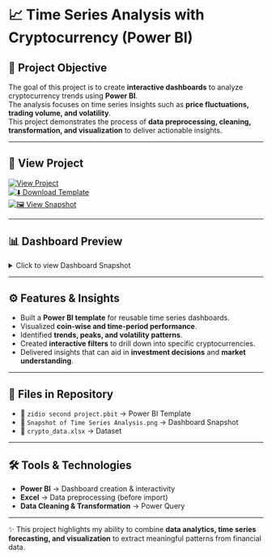 # 📈 Time Series Analysis with Cryptocurrency (Power BI)

## 🎯 Project Objective
The goal of this project is to create **interactive dashboards** to analyze cryptocurrency trends using **Power BI**.  
The analysis focuses on time series insights such as **price fluctuations, trading volume, and volatility**.  
This project demonstrates the process of **data preprocessing, cleaning, transformation, and visualization** to deliver actionable insights.  

---

## 🔗 View Project
[![View Project](https://img.shields.io/badge/View%20Project-PowerBI-orange?style=for-the-badge&logo=power-bi)](https://github.com/amar4542/Time-series-analysis-with-cryptocurrency/blob/main/zidio%20second%20project.pbit)  
[![⬇️ Download Template](https://img.shields.io/badge/Download-.pbit-blue?style=for-the-badge&logo=files)](https://github.com/amar4542/Time-series-analysis-with-cryptocurrency/raw/main/zidio%20second%20project.pbit)  
[![🖼️ View Snapshot](https://img.shields.io/badge/View-Snapshot-green?style=for-the-badge&logo=image)](https://github.com/amar4542/Time-series-analysis-with-cryptocurrency/blob/main/Snapshot%20of%20Time%20Series%20Analysis.png)  

---

## 📊 Dashboard Preview
<details>
  <summary>Click to view Dashboard Snapshot</summary>
  <img src="https://github.com/amar4542/Time-series-analysis-with-cryptocurrency/blob/main/Snapshot%20of%20Time%20Series%20Analysis.png" alt="Cryptocurrency Dashboard" width="800"/>
</details>  

---

## ⚙️ Features & Insights
- Built a **Power BI template** for reusable time series dashboards.  
- Visualized **coin-wise and time-period performance**.  
- Identified **trends, peaks, and volatility patterns**.  
- Created **interactive filters** to drill down into specific cryptocurrencies.  
- Delivered insights that can aid in **investment decisions** and **market understanding**.  

---

## 📂 Files in Repository
- 📌 `zidio second project.pbit` → Power BI Template  
- 📌 `Snapshot of Time Series Analysis.png` → Dashboard Snapshot
- 📌 `crypto_data.xlsx` → Dataset

---

## 🛠️ Tools & Technologies
- **Power BI** → Dashboard creation & interactivity  
- **Excel** → Data preprocessing (before import)  
- **Data Cleaning & Transformation** → Power Query  

---

✨ This project highlights my ability to combine **data analytics, time series forecasting, and visualization** to extract meaningful patterns from financial data.  
